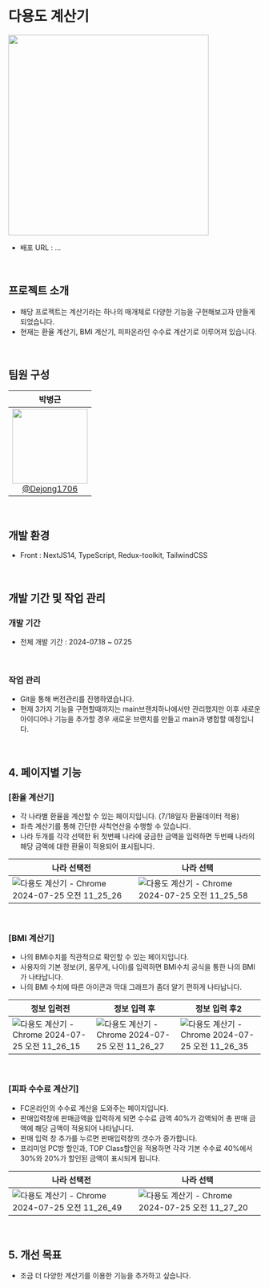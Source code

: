 # 다용도 계산기

<img src="https://github.com/user-attachments/assets/96a562b2-2e4e-4c9b-94fc-c3b7c21fc9a0" width="400" height="400"/>


- 배포 URL : ...

<br>

## 프로젝트 소개

- 해당 프로젝트는 계산기라는 하나의 매개체로 다양한 기능을 구현해보고자 만들게 되었습니다.
- 현재는 환율 계산기, BMI 계산기, 피파온라인 수수료 계산기로 이루어져 있습니다.

<br>

## 팀원 구성

<div align="center">

| **박병근** |
| :------: |
| [<img src="https://github.com/Dejong1706/MyBlog/assets/75114974/dc9fa281-1359-4c2c-866b-f426b258ee0a" height=150 width=150> <br/> @Dejong1706](https://github.com/Dejong1706) |

</div>

<br>

## 개발 환경

- Front : NextJS14, TypeScript, Redux-toolkit, TailwindCSS
 
<br>

## 개발 기간 및 작업 관리

### 개발 기간

- 전체 개발 기간 : 2024-07.18 ~ 07.25

<br>

### 작업 관리

- Git을 통해 버전관리를 진행하였습니다.
- 현재 3가지 기능을 구현할때까지는 main브랜치하나에서만 관리했지만 이후 새로운 아이디어나 기능을 추가할 경우 새로운 브랜치를 만들고 main과 병합할 예정입니다.

<br>

## 4. 페이지별 기능

### [환율 계산기]
- 각 나라별 환율을 계산할 수 있는 페이지입니다. (7/18일자 환율데이터 적용)
- 좌측 계산기를 통해 간단한 사칙연산을 수행할 수 있습니다.
- 나라 두개를 각각 선택한 뒤 첫번째 나라에 궁금한 금액을 입력하면 두번째 나라의 해당 금액에 대한 환율이 적용되어 표시됩니다.

| 나라 선택전 | 나라 선택 |
|----------|----------|
|![다용도 계산기 - Chrome 2024-07-25 오전 11_25_26](https://github.com/user-attachments/assets/c4b9e30a-9373-4bb3-97a4-787c2a6a5927)|![다용도 계산기 - Chrome 2024-07-25 오전 11_25_58](https://github.com/user-attachments/assets/be28fee7-251b-4172-b098-c540813d5b5c)|

<br>

### [BMI 계산기]
- 나의 BMI수치를 직관적으로 확인할 수 있는 페이지입니다.
- 사용자의 기본 정보(키, 몸무게, 나이)를 입력하면 BMI수치 공식을 통한 나의 BMI가 나타납니다.
- 나의 BMI 수치에 따른 아이콘과 막대 그래프가 좀더 알기 편하게 나타납니다.

| 정보 입력전 | 정보 입력 후 | 정보 입력 후2 |
|----------|----------|----------|
|![다용도 계산기 - Chrome 2024-07-25 오전 11_26_15](https://github.com/user-attachments/assets/06cf4c33-24c1-4747-aeaf-4b2eb54b79da)|![다용도 계산기 - Chrome 2024-07-25 오전 11_26_27](https://github.com/user-attachments/assets/18cc2fe0-b87c-4d97-b2e8-8f52ddb615f7)|![다용도 계산기 - Chrome 2024-07-25 오전 11_26_35](https://github.com/user-attachments/assets/905b85a6-66eb-4974-896c-d265212dcc41)|

<br>

### [피파 수수료 계산기]
- FC온라인의 수수료 계산을 도와주는 페이지입니다. 
- 판매입력창에 판매금액을 입력하게 되면 수수료 금액 40%가 감액되어 총 판매 금액에 해당 금액이 적용되어 나타납니다.
- 판매 입력 창 추가를 누르면 판매입력창의 갯수가 증가합니다.
- 프리미엄 PC방 할인과, TOP Class할인을 적용하면 각각 기본 수수료 40%에서 30%와 20%가 할인된 금액이 표시되게 됩니다.

| 나라 선택전 | 나라 선택 |
|----------|----------|
|![다용도 계산기 - Chrome 2024-07-25 오전 11_26_49](https://github.com/user-attachments/assets/7e5bb019-b6c6-45f1-aaab-9ad621c27a7a)|![다용도 계산기 - Chrome 2024-07-25 오전 11_27_20](https://github.com/user-attachments/assets/7db28c26-a7f5-44a9-995f-cb63d60861c4)|

<br>

## 5. 개선 목표

- 조금 더 다양한 계산기를 이용한 기능을 추가하고 싶습니다.

    


